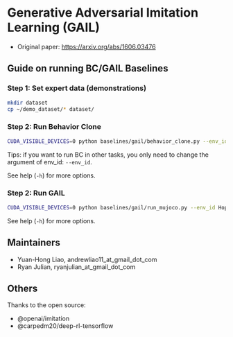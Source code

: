 # Generative Adversarial Imitation Learning (GAIL)

- Original paper: https://arxiv.org/abs/1606.03476


## Guide on running BC/GAIL Baselines

### Step 1: Set expert data (demonstrations)

 ```bash
mkdir dataset
cp ~/demo_dataset/* dataset/
```

### Step 2: Run Behavior Clone
```bash
CUDA_VISIBLE_DEVICES=0 python baselines/gail/behavior_clone.py --env_id Hopper-v1
```

Tips: if you want to run BC in other tasks, you only need to change the argument of env_id: ```--env_id```.

See help (`-h`) for more options.

### Step 2: Run GAIL



```bash
CUDA_VISIBLE_DEVICES=0 python baselines/gail/run_mujoco.py --env_id Hopper-v1
```

See help (`-h`) for more options.



## Maintainers

- Yuan-Hong Liao, andrewliao11_at_gmail_dot_com
- Ryan Julian, ryanjulian_at_gmail_dot_com

## Others

Thanks to the open source:

- @openai/imitation
- @carpedm20/deep-rl-tensorflow
